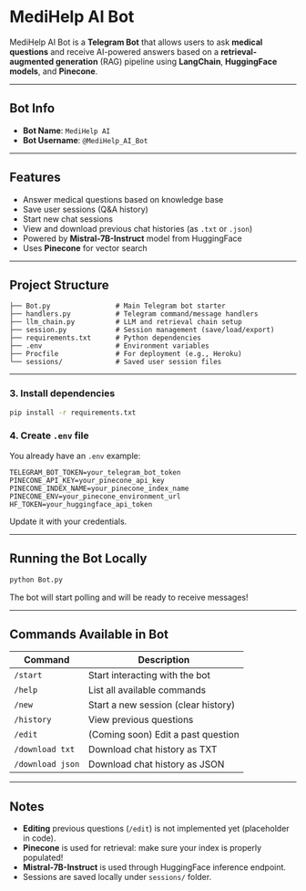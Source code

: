# MediHelp AI Bot

MediHelp AI Bot is a **Telegram Bot** that allows users to ask **medical questions** and receive AI-powered answers based on a **retrieval-augmented generation** (RAG) pipeline using **LangChain**, **HuggingFace models**, and **Pinecone**.

---

## Bot Info
- **Bot Name**: `MediHelp AI`
- **Bot Username**: `@MediHelp_AI_Bot` 

---

## Features
-  Answer medical questions based on knowledge base
-  Save user sessions (Q&A history)
-  Start new chat sessions
-  View and download previous chat histories (as `.txt` or `.json`)
-  Powered by **Mistral-7B-Instruct** model from HuggingFace
-  Uses **Pinecone** for vector search

---

## Project Structure
```
├── Bot.py                # Main Telegram bot starter
├── handlers.py           # Telegram command/message handlers
├── llm_chain.py          # LLM and retrieval chain setup
├── session.py            # Session management (save/load/export)
├── requirements.txt      # Python dependencies
├── .env                  # Environment variables
├── Procfile              # For deployment (e.g., Heroku)
└── sessions/             # Saved user session files
```

---

### 3. Install dependencies
```bash
pip install -r requirements.txt
```

### 4. Create `.env` file
You already have an `.env` example:
```env
TELEGRAM_BOT_TOKEN=your_telegram_bot_token
PINECONE_API_KEY=your_pinecone_api_key
PINECONE_INDEX_NAME=your_pinecone_index_name
PINECONE_ENV=your_pinecone_environment_url
HF_TOKEN=your_huggingface_api_token
```

Update it with your credentials.

---

## Running the Bot Locally

```bash
python Bot.py
```

The bot will start polling and will be ready to receive messages!

---

## Commands Available in Bot
| Command         | Description                        |
| --------------- | ---------------------------------- |
| `/start`        | Start interacting with the bot     |
| `/help`         | List all available commands        |
| `/new`          | Start a new session (clear history) |
| `/history`      | View previous questions            |
| `/edit`         | (Coming soon) Edit a past question  |
| `/download txt` | Download chat history as TXT        |
| `/download json`| Download chat history as JSON       |

---

## Notes
- **Editing** previous questions (`/edit`) is not implemented yet (placeholder in code).
- **Pinecone** is used for retrieval: make sure your index is properly populated!
- **Mistral-7B-Instruct** is used through HuggingFace inference endpoint.
- Sessions are saved locally under `sessions/` folder.

